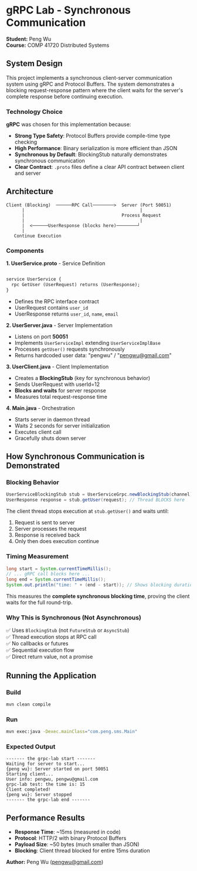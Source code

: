 # gRPC Lab - Synchronous Communication

**Student:** Peng Wu  
**Course:** COMP 41720 Distributed Systems

## System Design

This project implements a synchronous client-server communication system using gRPC and Protocol Buffers. The system demonstrates a blocking request-response pattern where the client waits for the server's complete response before continuing execution.

### Technology Choice

**gRPC** was chosen for this implementation because:
- **Strong Type Safety**: Protocol Buffers provide compile-time type checking
- **High Performance**: Binary serialization is more efficient than JSON
- **Synchronous by Default**: BlockingStub naturally demonstrates synchronous communication
- **Clear Contract**: `.proto` files define a clear API contract between client and server

## Architecture

```
Client (Blocking)  ──────RPC Call────────>  Server (Port 50051)
      |                                            |
      |                                     Process Request
      |                                            |
      |  <──────UserResponse (blocks here)────────┘
      |
   Continue Execution
```

### Components

**1. UserService.proto** - Service Definition
```protobuf

service UserService {
  rpc GetUser (UserRequest) returns (UserResponse);
}
```
- Defines the RPC interface contract
- UserRequest contains `user_id`
- UserResponse returns `user_id`, `name`, `email`

**2. UserServer.java** - Server Implementation
- Listens on port **50051**
- Implements `UserServiceImpl` extending `UserServiceImplBase`
- Processes `getUser()` requests synchronously
- Returns hardcoded user data: "pengwu" / "pengwu@gmail.com"

**3. UserClient.java** - Client Implementation
- Creates a **BlockingStub** (key for synchronous behavior)
- Sends UserRequest with userId=12
- **Blocks and waits** for server response
- Measures total request-response time

**4. Main.java** - Orchestration
- Starts server in daemon thread
- Waits 2 seconds for server initialization
- Executes client call
- Gracefully shuts down server

## How Synchronous Communication is Demonstrated

### Blocking Behavior
```java
UserServiceBlockingStub stub = UserServiceGrpc.newBlockingStub(channel);
UserResponse response = stub.getUser(request); // Thread BLOCKS here
```

The client thread stops execution at `stub.getUser()` and waits until:
1. Request is sent to server
2. Server processes the request
3. Response is received back
4. Only then does execution continue

### Timing Measurement
```java
long start = System.currentTimeMillis();
// ... gRPC call blocks here ...
long end = System.currentTimeMillis();
System.out.println("time: " + (end - start)); // Shows blocking duration
```

This measures the **complete synchronous blocking time**, proving the client waits for the full round-trip.

### Why This is Synchronous (Not Asynchronous)

✅ Uses `BlockingStub` (not `FutureStub` or `AsyncStub`)  
✅ Thread execution stops at RPC call  
✅ No callbacks or futures  
✅ Sequential execution flow  
✅ Direct return value, not a promise

## Running the Application

### Build
```bash
mvn clean compile
```

### Run
```bash
mvn exec:java -Dexec.mainClass="com.peng.sms.Main"
```

### Expected Output
```
------- the grpc-lab start -------
Waiting for server to start...
{peng wu}: Server started on port 50051
Starting client...
User info: pengwu, pengwu@gmail.com
grpc-lab test: the time is: 15
Client completed!
{peng wu}: Server stopped
------- the grpc-lab end -------
```

## Performance Results

- **Response Time**: ~15ms (measured in code)
- **Protocol**: HTTP/2 with binary Protocol Buffers
- **Payload Size**: ~50 bytes (much smaller than JSON)
- **Blocking**: Client thread blocked for entire 15ms duration

**Author:** Peng Wu (pengwu@gmail.com)